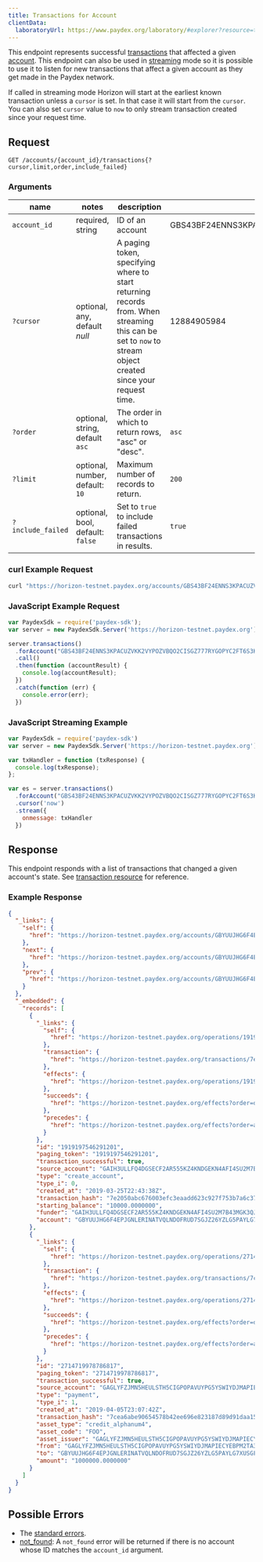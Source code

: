 ```yaml
---
title: Transactions for Account
clientData:
  laboratoryUrl: https://www.paydex.org/laboratory/#explorer?resource=transactions&endpoint=for_account
---
```


This endpoint represents successful [transactions](../resources/transaction.md) that affected a
given [account](../resources/account.md).  This endpoint can also be used in
[streaming](../streaming.md) mode so it is possible to use it to listen for new transactions that
affect a given account as they get made in the Paydex network.

If called in streaming mode Horizon will start at the earliest known transaction unless a `cursor`
is set. In that case it will start from the `cursor`. You can also set `cursor` value to `now` to
only stream transaction created since your request time.

## Request

```
GET /accounts/{account_id}/transactions{?cursor,limit,order,include_failed}
```

### Arguments

| name | notes | description | example |
| ---- | ----- | ----------- | ------- |
| `account_id` | required, string | ID of an account | GBS43BF24ENNS3KPACUZVKK2VYPOZVBQO2CISGZ777RYGOPYC2FT6S3K |
| `?cursor` | optional, any, default _null_ | A paging token, specifying where to start returning records from. When streaming this can be set to `now` to stream object created since your request time. | 12884905984 |
| `?order`  | optional, string, default `asc` | The order in which to return rows, "asc" or "desc". | `asc` |
| `?limit`  | optional, number, default: `10` | Maximum number of records to return. | `200` |
| `?include_failed` | optional, bool, default: `false` | Set to `true` to include failed transactions in results. | `true` |

### curl Example Request

```sh
curl "https://horizon-testnet.paydex.org/accounts/GBS43BF24ENNS3KPACUZVKK2VYPOZVBQO2CISGZ777RYGOPYC2FT6S3K/transactions?limit=1"
```

### JavaScript Example Request

```javascript
var PaydexSdk = require('paydex-sdk');
var server = new PaydexSdk.Server('https://horizon-testnet.paydex.org');

server.transactions()
  .forAccount("GBS43BF24ENNS3KPACUZVKK2VYPOZVBQO2CISGZ777RYGOPYC2FT6S3K")
  .call()
  .then(function (accountResult) {
    console.log(accountResult);
  })
  .catch(function (err) {
    console.error(err);
  })
```

### JavaScript Streaming Example

```javascript
var PaydexSdk = require('paydex-sdk')
var server = new PaydexSdk.Server('https://horizon-testnet.paydex.org');

var txHandler = function (txResponse) {
  console.log(txResponse);
};

var es = server.transactions()
  .forAccount("GBS43BF24ENNS3KPACUZVKK2VYPOZVBQO2CISGZ777RYGOPYC2FT6S3K")
  .cursor('now')
  .stream({
    onmessage: txHandler
  })
```

## Response

This endpoint responds with a list of transactions that changed a given account's state. See
[transaction resource](../resources/transaction.md) for reference.

### Example Response
```json
{
  "_links": {
    "self": {
      "href": "https://horizon-testnet.paydex.org/accounts/GBYUUJHG6F4EPJGNLERINATVQLNDOFRUD7SGJZ26YZLG5PAYLG7XUSGF/payments?cursor=&limit=10&order=asc"
    },
    "next": {
      "href": "https://horizon-testnet.paydex.org/accounts/GBYUUJHG6F4EPJGNLERINATVQLNDOFRUD7SGJZ26YZLG5PAYLG7XUSGF/payments?cursor=2714719978786817&limit=10&order=asc"
    },
    "prev": {
      "href": "https://horizon-testnet.paydex.org/accounts/GBYUUJHG6F4EPJGNLERINATVQLNDOFRUD7SGJZ26YZLG5PAYLG7XUSGF/payments?cursor=1919197546291201&limit=10&order=desc"
    }
  },
  "_embedded": {
    "records": [
      {
        "_links": {
          "self": {
            "href": "https://horizon-testnet.paydex.org/operations/1919197546291201"
          },
          "transaction": {
            "href": "https://horizon-testnet.paydex.org/transactions/7e2050abc676003efc3eaadd623c927f753b7a6c37f50864bf284f4e1510d088"
          },
          "effects": {
            "href": "https://horizon-testnet.paydex.org/operations/1919197546291201/effects"
          },
          "succeeds": {
            "href": "https://horizon-testnet.paydex.org/effects?order=desc&cursor=1919197546291201"
          },
          "precedes": {
            "href": "https://horizon-testnet.paydex.org/effects?order=asc&cursor=1919197546291201"
          }
        },
        "id": "1919197546291201",
        "paging_token": "1919197546291201",
        "transaction_successful": true,
        "source_account": "GAIH3ULLFQ4DGSECF2AR555KZ4KNDGEKN4AFI4SU2M7B43MGK3QJZNSR",
        "type": "create_account",
        "type_i": 0,
        "created_at": "2019-03-25T22:43:38Z",
        "transaction_hash": "7e2050abc676003efc3eaadd623c927f753b7a6c37f50864bf284f4e1510d088",
        "starting_balance": "10000.0000000",
        "funder": "GAIH3ULLFQ4DGSECF2AR555KZ4KNDGEKN4AFI4SU2M7B43MGK3QJZNSR",
        "account": "GBYUUJHG6F4EPJGNLERINATVQLNDOFRUD7SGJZ26YZLG5PAYLG7XUSGF"
      },
      {
        "_links": {
          "self": {
            "href": "https://horizon-testnet.paydex.org/operations/2714719978786817"
          },
          "transaction": {
            "href": "https://horizon-testnet.paydex.org/transactions/7cea6abe90654578b42ee696e823187d89d91daa157a1077b542ee7c77413ce3"
          },
          "effects": {
            "href": "https://horizon-testnet.paydex.org/operations/2714719978786817/effects"
          },
          "succeeds": {
            "href": "https://horizon-testnet.paydex.org/effects?order=desc&cursor=2714719978786817"
          },
          "precedes": {
            "href": "https://horizon-testnet.paydex.org/effects?order=asc&cursor=2714719978786817"
          }
        },
        "id": "2714719978786817",
        "paging_token": "2714719978786817",
        "transaction_successful": true,
        "source_account": "GAGLYFZJMN5HEULSTH5CIGPOPAVUYPG5YSWIYDJMAPIECYEBPM2TA3QR",
        "type": "payment",
        "type_i": 1,
        "created_at": "2019-04-05T23:07:42Z",
        "transaction_hash": "7cea6abe90654578b42ee696e823187d89d91daa157a1077b542ee7c77413ce3",
        "asset_type": "credit_alphanum4",
        "asset_code": "FOO",
        "asset_issuer": "GAGLYFZJMN5HEULSTH5CIGPOPAVUYPG5YSWIYDJMAPIECYEBPM2TA3QR",
        "from": "GAGLYFZJMN5HEULSTH5CIGPOPAVUYPG5YSWIYDJMAPIECYEBPM2TA3QR",
        "to": "GBYUUJHG6F4EPJGNLERINATVQLNDOFRUD7SGJZ26YZLG5PAYLG7XUSGF",
        "amount": "1000000.0000000"
      }
    ]
  }
}
```

## Possible Errors

- The [standard errors](../errors.md#Standard-Errors).
- [not_found](../errors/not-found.md): A `not_found` error will be returned if there is no account whose ID matches the `account_id` argument.

